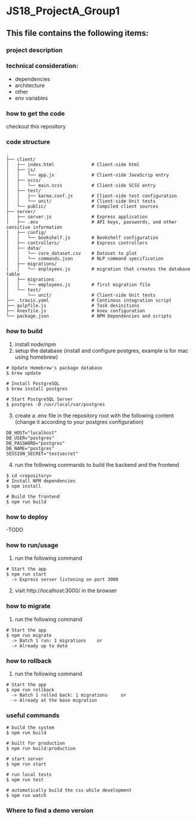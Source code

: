 # JS18_ProjectA_Group1

## This file contains the following items:
### project description
### technical consideration:
* dependencies
* architecture
* other
* env variables
### how to get the code
checkout this repository
### code structure
```
.
├── client/
│   ├── index.html              # Client-side html              
│   ├── js/
│   │   └── app.js              # Client-side JavaScrip entry
│   ├── scss/
│   │   └── main.scss           # Client-side SCSS entry               
│   ├── test/                  
│   │   ├── karma.conf.js       # Client-side test configuration
│   │   └── unit/               # Client-side Unit tests  
│   └── public/                 # Compiled client sources
├── server/
│   ├── server.js               # Express application
│   ├── .env                    # API keys, passwords, and other sensitive information
│   ├── config/
│   │   └── bookshelf.js        # Bookshelf configuration
│   ├── controllers/            # Express controllers
│   ├── data/
│   │   └── core_dataset.csv    # Dataset to plot
│   │   └── commands.json       # NLP command specification
│   ├── migrations/
│   │   └── enployees.js        # migration that creates the database table
│   ├── migrations  
│   │   └── employees.js        # first migration file 
│   └── test/
│       └── unit/               # Client-side Unit tests     
├── .travis.yaml                # Continous integration script
├── gulpfile.js                 # Task desinitions
├── knexfile.js                 # knex configuration
└── package.json                # NPM Dependencies and scripts
```
### how to build
 1) install node/npm
 2) setup the database (install and configure postgres, example is for mac using homebrew)
```
# Update Homebrew's package database
$ brew update

# Install PostgreSQL
$ brew install postgres

# Start PostgreSQL Server
$ postgres -D /usr/local/var/postgres
```
 3) create a .env file in the repository root with the following content (change it according to your postgres configuration)
```
DB_HOST="localhost"
DB_USER="postgres"
DB_PASSWORD="postgres"
DB_NAME="postgres"
SESSION_SECRET="testsecret"
```
 4) run the following commands to build the backend and the frontend
```
$ cd <repository>
# Install NPM dependencies
$ npm install

# Build the frontend
$ npm run build
```
### how to deploy 
-TODO
### how to run/usage
1) run the following command
```
# Start the app
$ npm run start
  -> Express server listening on port 3000
```
2) visit http://localhost:3000/ in the browser

### how to migrate
1) run the following command
```
# Start the app
$ npm run migrate
  -> Batch 1 run: 1 migrations    or
  -> Already up to date
```

### how to rollback
1) run the following command
```
# Start the app
$ npm run rollback
  -> Batch 1 rolled back: 1 migrations     or
  -> Already at the base migration
```

### useful commands
```
# build the system
$ npm run build

# built for production
$ npm run build:production

# start server
$ npm run start

# run local tests
$ npm run test

# automatically build the css while development
$ npm run watch
```
### Where to find a demo version
